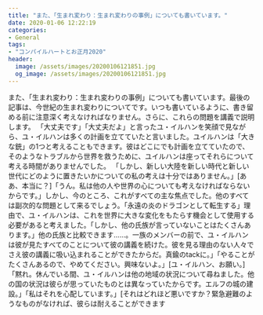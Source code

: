 ```yaml
---
title: "また、「生まれ変わり：生まれ変わりの事例」についても書いています。"
date: 2020-01-06 12:22:19
categories:
- General
tags:
- "コンパイルハートとお正月2020"
header:
  image: /assets/images/20200106121851.jpg
  og_image: /assets/images/20200106121851.jpg
---
```


また、「生まれ変わり：生まれ変わりの事例」についても書いています。最後の記事は、今世紀の生まれ変わりについてです。いつも書いているように、書き留める前に注意深く考えなければなりません。さらに、これらの問題を講義で説明します。 「大丈夫です」「大丈夫だよ」と言ったユ・イルハンを笑顔で見ながら、ユ・イルハンは多くの計画を立てていたと言いました。ユイルハンは「大きな銃」の1つと考えることもできます。彼はどこにでも計画を立てていたので、そのようなトラブルから世界を救うために、ユイルハンは座ってそれらについて考える時間がありませんでした。 「しかし、新しい大陸を新しい時代と新しい世代にどのように置きたいかについての私の考えは十分ではありません。」[ああ、本当に？]「うん。私は他の人や世界の心についても考えなければならないからです。」しかし、今のところ、これがすべての主な焦点でした。他のすべては副次的な問題として来るでしょう。「永遠の炎のドラゴンとして転生する」理由で、ユ・イルハンは、これを世界に大きな変化をもたらす機会として使用する必要があると考えました。「しかし、他の氏族が言っていないことはたくさんあります。」他の氏族と比較できます……。一族のメンバーの前で、ユ・イルハンは彼が見たすべてのことについて彼の講義を続けた。彼を見る理由のない人々でさえ彼の講義に吸い込まれることができたからだ。真鍮のtackに。」「やることがたくさんあるので、やめてください。興味ないよ。」[ユ・イルハン、お願い。]「黙れ。休んでいる間、ユ・イルハンは他の地域の状況について尋ねました。他の国の状況は彼らが思っていたものとは異なっていたからです。エルフの城の建設。」「私はそれを心配しています。」[それはどれほど悪いですか？緊急避難のようなものがなければ、彼らは耐えることができます
